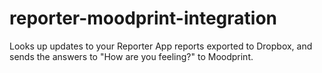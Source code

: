 # reporter-moodprint-integration
Looks up updates to your Reporter App reports exported to Dropbox, and sends the answers to "How are you feeling?" to Moodprint.
